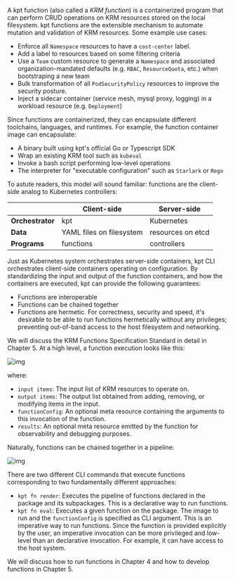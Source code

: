 A kpt function (also called a _KRM function_) is a containerized program that
can perform CRUD operations on KRM resources stored on the local filesystem. kpt
functions are the extensible mechanism to automate mutation and validation of
KRM resources. Some example use cases:

- Enforce all `Namespace` resources to have a `cost-center` label.
- Add a label to resources based on some filtering criteria
- Use a `Team` custom resource to generate a `Namespace` and associated
  organization-mandated defaults (e.g. `RBAC`, `ResourceQuota`, etc.) when
  bootstraping a new team
- Bulk transformation of all `PodSecurityPolicy` resources to improve the
  security posture.
- Inject a sidecar container (service mesh, mysql proxy, logging) in a workload
  resource (e.g. `Deployment`)

Since functions are containerized, they can encapsulate different toolchains,
languages, and runtimes. For example, the function container image can
encapsulate:

- A binary built using kpt's official Go or Typescript SDK
- Wrap an existing KRM tool such as `kubeval`
- Invoke a bash script performing low-level operations
- The interpreter for "executable configuration" such as `Starlark` or `Rego`

To astute readers, this model will sound familiar: functions are the client-side
analog to Kubernetes controllers:

|                  | Client-side              | Server-side       |
| ---------------- | ------------------------ | ----------------- |
| **Orchestrator** | kpt                      | Kubernetes        |
| **Data**         | YAML files on filesystem | resources on etcd |
| **Programs**     | functions                | controllers       |

Just as Kubernetes system orchestrates server-side containers, kpt CLI
orchestrates client-side containers operating on configuration. By standardizing
the input and output of the function containers, and how the containers are
executed, kpt can provide the following guarantees:

- Functions are interoperable
- Functions can be chained together
- Functions are hermetic. For correctness, security and speed, it's desirable to
  be able to run functions hermetically without any privileges; preventing
  out-of-band access to the host filesystem and networking.

We will discuss the KRM Functions Specification Standard in detail in Chapter 5.
At a high level, a function execution looks like this:

![img](/static/images/func.svg)

where:

- `input items`: The input list of KRM resources to operate on.
- `output items`: The output list obtained from adding, removing, or modifying
  items in the input.
- `functionConfig`: An optional meta resource containing the arguments to this
  invocation of the function.
- `results`: An optional meta resource emitted by the function for observability
  and debugging purposes.

Naturally, functions can be chained together in a pipeline:

![img](/static/images/pipeline.svg)

There are two different CLI commands that execute functions corresponding to two
fundamentally different approaches:

- `kpt fn render`: Executes the pipeline of functions declared in the package
  and its subpackages. This is a declarative way to run functions.
- `kpt fn eval`: Executes a given function on the package. The image to run and
  the `functionConfig` is specified as CLI argument. This is an imperative way
  to run functions. Since the function is provided explicitly by the user, an
  imperative invocation can be more privileged and low-level than an declarative
  invocation. For example, it can have access to the host system.

We will discuss how to run functions in Chapter 4 and how to develop functions
in Chapter 5.
